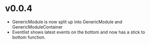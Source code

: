 # v0.0.4

- GenericModule is now split up into GenericModule and GenericModuleContainer
- Eventlist shows latest events on the bottom and now has a stick to bottom function.